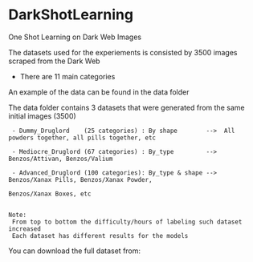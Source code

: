 # DarkShotLearning
One Shot Learning on Dark Web Images

The datasets used for the experiements is consisted by 3500 images scraped from the Dark Web
  - There are 11 main categories
  
  
  
An example of the data can be found in the data folder

   The data folder contains 3 datasets that were generated from the same initial images (3500)
    
     - Dummy_Druglord    (25 categories) : By shape        -->  All powders together, all pills together, etc
     
     - Mediocre_Druglord (67 categories) : By_type         -->  Benzos/Attivan, Benzos/Valium
     
     - Advanced_Druglord (100 categories): By_type & shape -->  Benzos/Xanax Pills, Benzos/Xanax Powder, 
                                                                Benzos/Xanax Boxes, etc
     
     
    Note:
     From top to bottom the difficulty/hours of labeling such dataset increased
     Each dataset has different results for the models
     
You can download the full dataset from:
      
